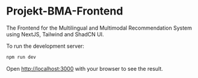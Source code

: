 # Projekt-BMA-Frontend
The Frontend for the Multilingual and Multimodal Recommendation System using NextJS, Tailwind and ShadCN UI.  

To run the development server:

```bash
npm run dev

```
Open [http://localhost:3000](http://localhost:3000) with your browser to see the result.